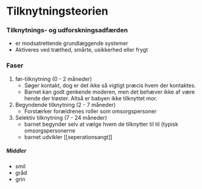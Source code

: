 # Tilknytningsteorien

### Tilknytnings- og udforskningsadfærden
- er modsatrettende grundlæggende systemer
- Aktiveres ved træthed, smårte, usikkerhed eller frygt



### Faser
1. før-tilknytning (0 - 2 måneder)
	- Søger kontakt, dog er det ikke så vigtigt præcis hvem der kontaktes.
	- Barnet kan godt genkende moderen, men det behæver ikke af være hende der trøster. Altså er babyen ikke tilknyttet mor.
2. Begyndende tilknytning (2 - 7 måneder)
	- Forstærker forældrenes roller som omsorgspersoner
3. Selektiv tilknytning (7 - 24 måneder)
	- barnet begynder selv at vælge hvem de tilknytter til til (typisk omsorgspersonerne
	- barnet udvikler [[seperationsangt]]

##### Middler
- smil
- gråd
- grin